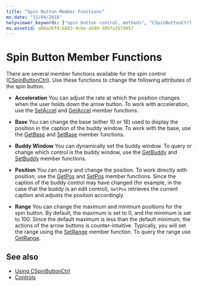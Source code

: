 ```yaml
---
title: "Spin Button Member Functions"
ms.date: "11/04/2016"
helpviewer_keywords: ["spin button control, methods", "CSpinButtonCtrl class [MFC], methods"]
ms.assetid: a08a26fd-b803-4cbe-a509-395fa357d057
---
```

# Spin Button Member Functions

There are several member functions available for the spin control ([CSpinButtonCtrl](../mfc/reference/cspinbuttonctrl-class.md)). Use these functions to change the following attributes of the spin button.

- **Acceleration** You can adjust the rate at which the position changes when the user holds down the arrow button. To work with acceleration, use the [SetAccel](../mfc/reference/cspinbuttonctrl-class.md#setaccel) and [GetAccel](../mfc/reference/cspinbuttonctrl-class.md#getaccel) member functions.

- **Base** You can change the base (either 10 or 16) used to display the position in the caption of the buddy window. To work with the base, use the [GetBase](../mfc/reference/cspinbuttonctrl-class.md#getbase) and [SetBase](../mfc/reference/cspinbuttonctrl-class.md#setbase) member functions.

- **Buddy Window** You can dynamically set the buddy window. To query or change which control is the buddy window, use the [GetBuddy](../mfc/reference/cspinbuttonctrl-class.md#getbuddy) and [SetBuddy](../mfc/reference/cspinbuttonctrl-class.md#setbuddy) member functions.

- **Position** You can query and change the position. To work directly with position, use the [GetPos](../mfc/reference/cspinbuttonctrl-class.md#getpos) and [SetPos](../mfc/reference/cspinbuttonctrl-class.md#setpos) member functions. Since the caption of the buddy control may have changed (for example, in the case that the buddy is an edit control), `GetPos` retrieves the current caption and adjusts the position accordingly.

- **Range** You can change the maximum and minimum positions for the spin button. By default, the maximum is set to 0, and the minimum is set to 100. Since the default maximum is less than the default minimum, the actions of the arrow buttons is counter-intuitive. Typically, you will set the range using the [SetRange](../mfc/reference/cspinbuttonctrl-class.md#setrange) member function. To query the range use [GetRange](../mfc/reference/cspinbuttonctrl-class.md#getrange).

## See also

- [Using CSpinButtonCtrl](../mfc/using-cspinbuttonctrl.md)
- [Controls](../mfc/controls-mfc.md)
